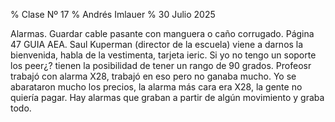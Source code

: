 % Clase Nº 17
% Andrés Imlauer
% 30 Julio 2025


Alarmas. Guardar cable pasante con manguera o caño corrugado. Página 47 GUIA AEA.  Saul Kuperman (director de la escuela) viene a darnos
la bienvenida, habla de la vestimenta, tarjeta ieric. Si yo no tengo un soporte los peer¿? tienen la posibilidad de tener un rango de 90 grados. Profeosr trabajó con alarma X28, trabajó en eso pero no ganaba mucho. Yo se abarataron mucho los precios, la alarma más cara era X28, la gente no quiería pagar. Hay alarmas que graban a partir de algún movimiento y graba todo.
